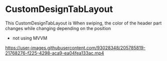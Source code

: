 # CustomDesignTabLayout

This CustomDesignTabLayout is When swiping, the color of the header part changes while changing depending on the position
- not using MVVM


https://user-images.githubusercontent.com/93028348/205785819-21768276-f225-4298-aca9-ea04fea133ac.mp4
